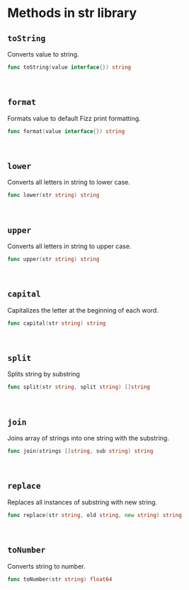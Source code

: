 <!--
func toString(value interface{}) string
func format(value interface{}) string
func lower(str string) string
func upper(str string) string
func capital(str string) string
func split(str string, split string) []string
func join(strings []string, sub string) string
func replace(str string, old string, new string) string
func toNumber(str string) float64
-->

# Methods in str library

## **`toString`**

Converts value to string.

```go
func toString(value interface{}) string
```

<br>

## **`format`**

Formats value to default Fizz print formatting.

```go
func format(value interface{}) string
```

<br>

## **`lower`**

Converts all letters in string to lower case.

```go
func lower(str string) string
```

<br>

## **`upper`**

Converts all letters in string to upper case.

```go
func upper(str string) string
```

<br>

## **`capital`**

Capitalizes the letter at the beginning of each word.

```go
func capital(str string) string
```

<br>

## **`split`**

Splits string by substring

```go
func split(str string, split string) []string
```

<br>

## **`join`**

Joins array of strings into one string with the substring.

```go
func join(strings []string, sub string) string
```

<br>

## **`replace`**

Replaces all instances of substring with new string.

```go
func replace(str string, old string, new string) string
```

<br>

## **`toNumber`**

Converts string to number.

```go
func toNumber(str string) float64
```

<br>

